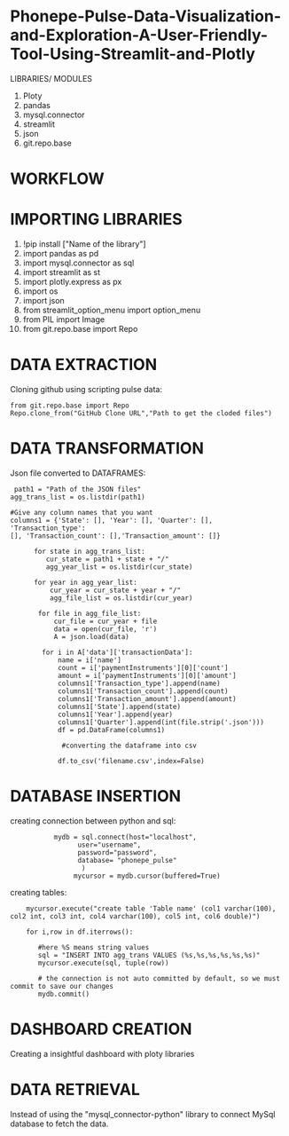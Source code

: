 # Phonepe-Pulse-Data-Visualization-and-Exploration-A-User-Friendly-Tool-Using-Streamlit-and-Plotly

LIBRARIES/ MODULES 
1. Ploty
2. pandas
3. mysql.connector
4. streamlit
5. json
6. git.repo.base

# WORKFLOW

# IMPORTING LIBRARIES
1. !pip install ["Name of the library"]
2. import pandas as pd
3. import mysql.connector as sql
4. import streamlit as st
5. import plotly.express as px
6. import os
7. import json
8. from streamlit_option_menu import option_menu
9. from PIL import Image
10. from git.repo.base import Repo

# DATA EXTRACTION
Cloning github using scripting pulse data:

    from git.repo.base import Repo
    Repo.clone_from("GitHub Clone URL","Path to get the cloded files")

# DATA TRANSFORMATION
Json file converted to DATAFRAMES:

     path1 = "Path of the JSON files"
    agg_trans_list = os.listdir(path1)

    #Give any column names that you want
    columns1 = {'State': [], 'Year': [], 'Quarter': [], 
    'Transaction_type': 
    [], 'Transaction_count': [],'Transaction_amount': []}

          for state in agg_trans_list:
             cur_state = path1 + state + "/"
             agg_year_list = os.listdir(cur_state)

          for year in agg_year_list:
              cur_year = cur_state + year + "/"
              agg_file_list = os.listdir(cur_year)

           for file in agg_file_list:
               cur_file = cur_year + file
               data = open(cur_file, 'r')
               A = json.load(data)

            for i in A['data']['transactionData']:
                name = i['name']
                count = i['paymentInstruments'][0]['count']
                amount = i['paymentInstruments'][0]['amount']
                columns1['Transaction_type'].append(name)
                columns1['Transaction_count'].append(count)
                columns1['Transaction_amount'].append(amount)
                columns1['State'].append(state)
                columns1['Year'].append(year)
                columns1['Quarter'].append(int(file.strip('.json')))
                df = pd.DataFrame(columns1)

                 #converting the dataframe into csv
             
                df.to_csv('filename.csv',index=False)

# DATABASE INSERTION
creating connection between python and sql:

               mydb = sql.connect(host="localhost",
                     user="username",
                     password="password",
                     database= "phonepe_pulse"
                      )
                    mycursor = mydb.cursor(buffered=True)

creating tables:

        mycursor.execute("create table 'Table name' (col1 varchar(100), col2 int, col3 int, col4 varchar(100), col5 int, col6 double)")

        for i,row in df.iterrows():
    
           #here %S means string values 
           sql = "INSERT INTO agg_trans VALUES (%s,%s,%s,%s,%s,%s)"
           mycursor.execute(sql, tuple(row))
        
           # the connection is not auto committed by default, so we must commit to save our changes
           mydb.commit()

# DASHBOARD CREATION

 Creating a insightful dashboard with ploty libraries

# DATA RETRIEVAL

Instead of using the "mysql_connector-python" library to connect MySql database to fetch the data.









